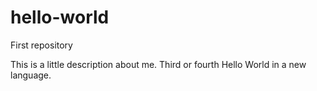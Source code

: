 # hello-world
First repository

This is a little description about me. Third or fourth Hello World in a new language.
